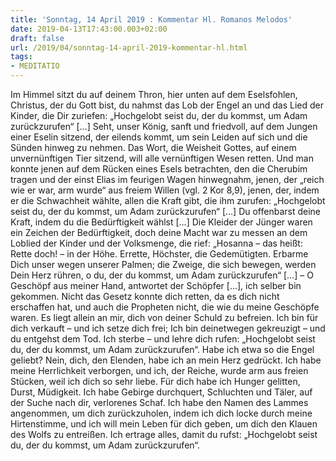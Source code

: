 ```yaml
---
title: 'Sonntag, 14 April 2019 : Kommentar Hl. Romanos Melodos'
date: 2019-04-13T17:43:00.003+02:00
draft: false
url: /2019/04/sonntag-14-april-2019-kommentar-hl.html
tags: 
- MEDITATIO
---
```


Im Himmel sitzt du auf deinem Thron, hier unten auf dem Eselsfohlen, Christus, der du Gott bist, du nahmst das Lob der Engel an und das Lied der Kinder, die Dir zuriefen: „Hochgelobt seist du, der du kommst, um Adam zurückzurufen“ \[…\] Seht, unser König, sanft und friedvoll, auf dem Jungen einer Eselin sitzend, der eilends kommt, um sein Leiden auf sich und die Sünden hinweg zu nehmen. Das Wort, die Weisheit Gottes, auf einem unvernünftigen Tier sitzend, will alle vernünftigen Wesen retten. Und man konnte jenen auf dem Rücken eines Esels betrachten, den die Cherubim tragen und der einst Elias im feurigen Wagen hinwegnahm, jenen, der „reich wie er war, arm wurde“ aus freiem Willen (vgl. 2 Kor 8,9), jenen, der, indem er die Schwachheit wählte, allen die Kraft gibt, die ihm zurufen: „Hochgelobt seist du, der du kommst, um Adam zurückzurufen“ \[…\] Du offenbarst deine Kraft, indem du die Bedürftigkeit wählst \[…\] Die Kleider der Jünger waren ein Zeichen der Bedürftigkeit, doch deine Macht war zu messen an dem Loblied der Kinder und der Volksmenge, die rief: „Hosanna – das heißt: Rette doch! – in der Höhe. Errette, Höchster, die Gedemütigten. Erbarme Dich unser wegen unserer Palmen; die Zweige, die sich bewegen, werden Dein Herz rühren, o du, der du kommst, um Adam zurückzurufen“ \[…\] – O Geschöpf aus meiner Hand, antwortet der Schöpfer \[…\], ich selber bin gekommen. Nicht das Gesetz konnte dich retten, da es dich nicht erschaffen hat, und auch die Propheten nicht, die wie du meine Geschöpfe waren. Es liegt allein an mir, dich von deiner Schuld zu befreien. Ich bin für dich verkauft – und ich setze dich frei; Ich bin deinetwegen gekreuzigt – und du entgehst dem Tod. Ich sterbe – und lehre dich rufen: „Hochgelobt seist du, der du kommst, um Adam zurückzurufen“. Habe ich etwa so die Engel geliebt? Nein, dich, den Elenden, habe ich an mein Herz gedrückt. Ich habe meine Herrlichkeit verborgen, und ich, der Reiche, wurde arm aus freien Stücken, weil ich dich so sehr liebe. Für dich habe ich Hunger gelitten, Durst, Müdigkeit. Ich habe Gebirge durchquert, Schluchten und Täler, auf der Suche nach dir, verlorenes Schaf. Ich habe den Namen des Lammes angenommen, um dich zurückzuholen, indem ich dich locke durch meine Hirtenstimme, und ich will mein Leben für dich geben, um dich den Klauen des Wolfs zu entreißen. Ich ertrage alles, damit du rufst: „Hochgelobt seist du, der du kommst, um Adam zurückzurufen“.